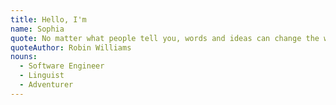 ```yaml
---
title: Hello, I'm
name: Sophia
quote: No matter what people tell you, words and ideas can change the world.
quoteAuthor: Robin Williams
nouns:
  - Software Engineer
  - Linguist
  - Adventurer
---
```

